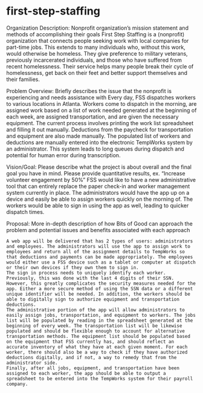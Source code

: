 # first-step-staffing

Organization Description: Nonprofit organization’s mission statement and methods of accomplishing their goals
First Step Staffing is a (nonprofit) organization that connects people seeking work with local companies for part-time jobs. This extends to many individuals who, without this work, would otherwise be homeless. They give preference to military veterans, previously incarcerated individuals, and those who have suffered from recent homelessness. Their service helps many people break their cycle of homelessness, get back on their feet and better support themselves and their families.

Problem Overview: Briefly describes the issue that the nonprofit is experiencing and needs assistance with
    Every day, FSS dispatches workers to various locations in Atlanta. Workers come to dispatch in the morning, are assigned work based on a list of work needed generated at the beginning of each week, are assigned transportation, and are given the necessary equipment. 
    The current process involves printing the work list spreadsheet and filling it out manually. Deductions from the paycheck for transportation and equipment are also made manually. The populated list of workers and deductions are manually entered into the electronic TempWorks system by an administrator. This system leads to long queues during dispatch and potential for human error during transcription. 

Vision/Goal: Please describe what the project is about overall and the final goal you have in mind. Please provide quantitative results, ex. “Increase volunteer engagement by 50%”
    FSS would like to have a new administrative tool that can entirely replace the paper check-in and worker management system currently in place. The administrators would have the app up on a device and easily be able to assign workers quickly on the morning of. The workers would be able to sign in using the app as well, leading to quicker dispatch times. 

Proposal: More in-depth description of how Bits of Good can approach the problem and potential issues and benefits associated with each approach

    A web app will be delivered that has 2 types of users: administrators and employees. The administrators will use the app to assign work to employees and return all of the assignment details to TempWorks so that deductions and payments can be made appropriately. The employees would either use a FSS device such as a tablet or computer at dispatch or their own devices if they own them to sign in. 
    The sign in process needs to uniquely identify each worker. Previously, this was done with the last 4 digits of their SSN. However, this greatly complicates the security measures needed for the app. Either a more secure method of using the SSN data or a different unique identifier will be needed. In addition, the workers should be able to digitally sign to authorize equipment and transportation deductions.
    The administrative portion of the app will allow administrators to easily assign jobs, transportation, and equipment to workers. The jobs list will be populated by reading in the spreadsheet generated at the beginning of every week. The transportation list will be likewise populated and should be flexible enough to account for alternative transportation methods. The equipment list should be populated based on the equipment that FSS currently has, and should reflect an accurate inventory of what they have at each given moment. For each worker, there should also be a way to check if they have authorized deductions digitally, and if not, a way to remedy that from the administrator side. 
    Finally, after all jobs, equipment, and transportation have been assigned to each worker, the app should be able to output a spreadsheet to be entered into the TempWorks system for their payroll company. 
